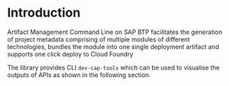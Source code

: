 # Introduction

Artifact Management Command Line on SAP BTP facilitates the generation of project metadata comprising of multiple modules of different technologies,
bundles the module into one single deployment artifact and supports one click deploy to Cloud Foundry

The library provides CLI `dev-cap-tools` which can be used to visualise the outputs of APIs as shown in the following section.